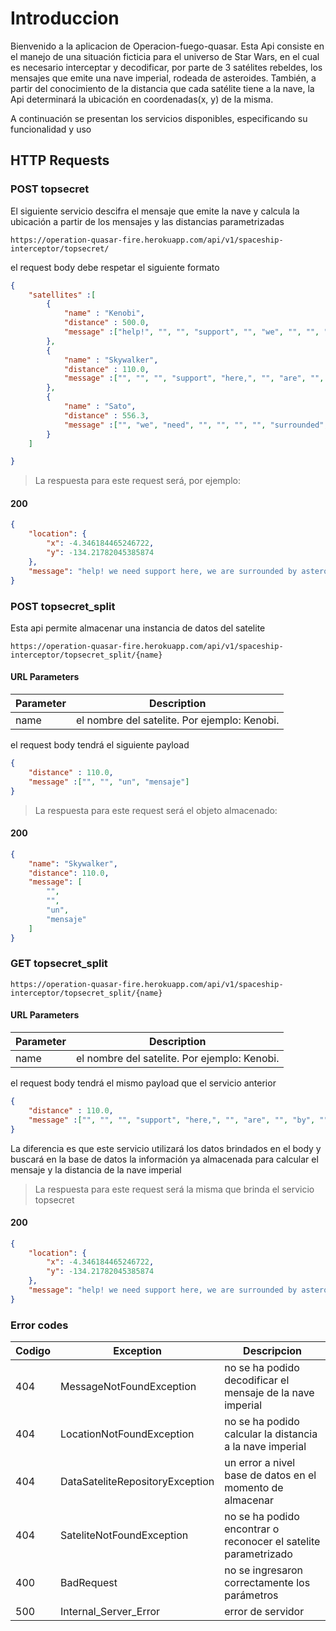 # Introduccion

Bienvenido a la aplicacion de Operacion-fuego-quasar. Esta Api consiste en el manejo de una situación ficticia para el universo de Star Wars, en el cual es necesario interceptar y decodificar, por parte de 3 satélites rebeldes, los mensajes que emite una nave imperial, rodeada de asteroides. También, a partir del conocimiento de la distancia que cada satélite tiene a la nave, la Api determinará la ubicación en coordenadas(x, y) de la misma.

A continuación se presentan los servicios disponibles, especificando su funcionalidad y uso

## HTTP Requests

### POST topsecret

El siguiente servicio descifra el mensaje que emite la nave y calcula la ubicación a partir de los mensajes y las distancias parametrizadas

```shell
https://operation-quasar-fire.herokuapp.com/api/v1/spaceship-interceptor/topsecret/
```
el request body debe respetar el siguiente formato

```json
{
    "satellites" :[
        {
            "name" : "Kenobi",
            "distance" : 500.0,
            "message" :["help!", "", "", "support", "", "we", "", "", "","asteroids"]
        },
        {
            "name" : "Skywalker",
            "distance" : 110.0,
            "message" :["", "", "", "support", "here,", "", "are", "", "by", ""]
        },
        {
            "name" : "Sato",
            "distance" : 556.3,
            "message" :["", "we", "need", "", "", "", "", "surrounded", "", ""]
        }
    ]

}
```


> La respuesta para este request será, por ejemplo:
#### 200
```json
{
    "location": {
        "x": -4.346184465246722,
        "y": -134.21782045385874
    },
    "message": "help! we need support here, we are surrounded by asteroids"
}
```




### POST topsecret_split

Esta api permite almacenar una instancia de datos del satelite

```shell
https://operation-quasar-fire.herokuapp.com/api/v1/spaceship-interceptor/topsecret_split/{name}
```
#### URL Parameters

Parameter | Description
--------- | -----------
name | el nombre del satelite. Por ejemplo: Kenobi.

el request body tendrá el siguiente payload

```json
{
    "distance" : 110.0,
    "message" :["", "", "un", "mensaje"]
}
```


> La respuesta para este request será el objeto almacenado:
#### 200
```json
{
    "name": "Skywalker",
    "distance": 110.0,
    "message": [
        "",
        "",
        "un",
        "mensaje"
    ]
}
```




### GET topsecret_split

```shell
https://operation-quasar-fire.herokuapp.com/api/v1/spaceship-interceptor/topsecret_split/{name}
```

#### URL Parameters

Parameter | Description
--------- | -----------
name | el nombre del satelite. Por ejemplo: Kenobi.

el request body tendrá el mismo payload que el servicio anterior

```json
{        
    "distance" : 110.0,
    "message" :["", "", "", "support", "here,", "", "are", "", "by", ""]
}
```

La diferencia es que este servicio utilizará los datos brindados en el body y buscará en la base de datos la información ya almacenada para calcular 
el mensaje y la distancia de la nave imperial

> La respuesta para este request será la misma que brinda el servicio topsecret

#### 200
```json
{
    "location": {
        "x": -4.346184465246722,
        "y": -134.21782045385874
    },
    "message": "help! we need support here, we are surrounded by asteroids"
}
```



### Error codes

Codigo | Exception | Descripcion
--------- | ----------- | ---------
404 | MessageNotFoundException | no se ha podido decodificar el mensaje de la nave imperial
404 | LocationNotFoundException | no se ha podido calcular la distancia a la nave imperial
404 | DataSateliteRepositoryException | un error a nivel base de datos en el momento de almacenar
404 | SateliteNotFoundException | no se ha podido encontrar o reconocer el satelite parametrizado
400 | BadRequest | no se ingresaron correctamente los parámetros
500 | Internal_Server_Error | error de servidor

